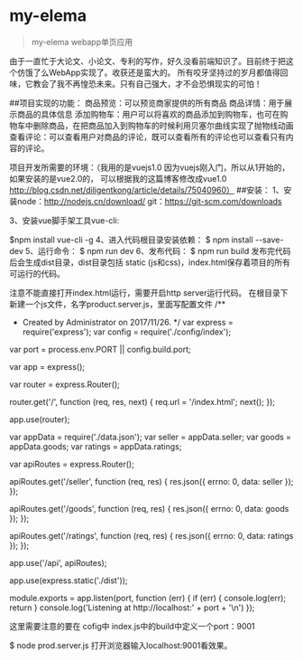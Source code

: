 # my-elema

> my-elema webapp单页应用

由于一直忙于大论文、小论文、专利的写作，好久没看前端知识了。目前终于把这个仿饿了么WebApp实现了。收获还是蛮大的。
所有咬牙坚持过的岁月都值得回味，它教会了我不再惶恐未来。只有自己强大，才不会恐惧现实的可怕！


##项目实现的功能：
商品预览：可以预览商家提供的所有商品
商品详情：用于展示商品的具体信息
添加购物车：用户可以将喜欢的商品添加到购物车，也可在购物车中删除商品，在把商品加入到购物车的时候利用贝塞尔曲线实现了抛物线动画
查看评论：可以查看用户对商品的评论，既可以查看所有的评论也可以查看只有内容的评论。

项目开发所需要的环境：（我用的是vuejs1.0 因为vuejs刚入门，所以从1开始的，如果安装的是vue2.0的，
可以根据我的这篇博客修改成vue1.0  http://blog.csdn.net/diligentkong/article/details/75040960）
##安装：
1、安装node：http://nodejs.cn/download/
git：https://git-scm.com/downloads

3、安装vue脚手架工具vue-cli:

$npm install vue-cli -g
4、进入代码根目录安装依赖：
$ npm install --save-dev
5、运行命令：
$ npm run dev
6、发布代码：
$ npm run build
发布完代码后会生成dist目录，dist目录包括 static (js和css)，index.html保存着项目的所有可运行的代码。

注意不能直接打开index.html运行，需要开启http server运行代码。
在根目录下新建一个js文件，名字product.server.js，里面写配置文件
/**
 * Created by Administrator on 2017/11/26.
 */
var express = require('express');
var config = require('./config/index');

var port = process.env.PORT || config.build.port;

var app = express();

var router = express.Router();

router.get('/', function (req, res, next) {
  req.url = '/index.html';
  next();
});

app.use(router);

var appData = require('./data.json');
var seller = appData.seller;
var goods = appData.goods;
var ratings = appData.ratings;

var apiRoutes = express.Router();

apiRoutes.get('/seller', function (req, res) {
  res.json({
    errno: 0,
    data: seller
  });
});

apiRoutes.get('/goods', function (req, res) {
  res.json({
    errno: 0,
    data: goods
  });
});

apiRoutes.get('/ratings', function (req, res) {
  res.json({
    errno: 0,
    data: ratings
  });
});

app.use('/api', apiRoutes);

app.use(express.static('./dist'));

module.exports = app.listen(port, function (err) {
  if (err) {
    console.log(err);
    return
  }
  console.log('Listening at http://localhost:' + port + '\n')
});

这里需要注意的要在 cofig中 index.js中的build中定义一个port：9001

$ node prod.server.js
打开浏览器输入localhost:9001看效果。



